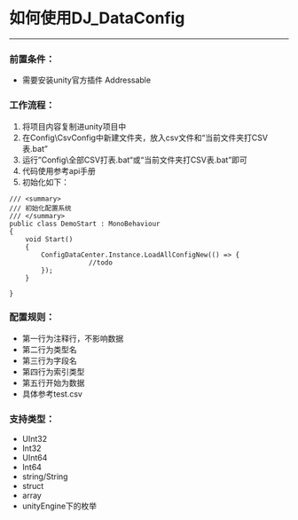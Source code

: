 # 如何使用DJ_DataConfig
---
### 前置条件：
- 需要安装unity官方插件 Addressable
### 工作流程：
1. 将项目内容复制进unity项目中
2. 在Config\CsvConfig中新建文件夹，放入csv文件和“当前文件夹打CSV表.bat”
3. 运行”Config\全部CSV打表.bat“或“当前文件夹打CSV表.bat”即可
4. 代码使用参考api手册
5. 初始化如下：
```
/// <summary>
/// 初始化配置系统
/// </summary>
public class DemoStart : MonoBehaviour
{
    void Start()
    {
        ConfigDataCenter.Instance.LoadAllConfigNew(() => {
                    //todo
        });
    }

}
```
### 配置规则：
- 第一行为注释行，不影响数据
- 第二行为类型名
- 第三行为字段名
- 第四行为索引类型
- 第五行开始为数据
- 具体参考test.csv
### 支持类型：
- UInt32
- Int32
- UInt64
- Int64
- string/String
- struct
- array
- unityEngine下的枚举